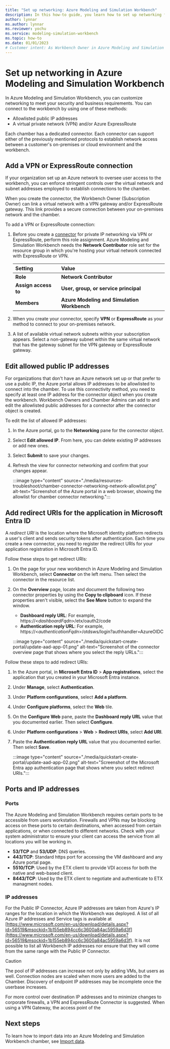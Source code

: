```yaml
---
title: "Set up networking: Azure Modeling and Simulation Workbench"
description: In this how-to guide, you learn how to set up networking for an Azure Modeling and Simulation Workbench connector.
author: lynnar
ms.author: lynnar
ms.reviewer: yochu
ms.service: modeling-simulation-workbench
ms.topic: how-to
ms.date: 01/01/2023
# Customer intent: As Workbench Owner in Azure Modeling and Simulation Workbench, I want to set up networking for chamber access.
---
```


# Set up networking in Azure Modeling and Simulation Workbench

In Azure Modeling and Simulation Workbench, you can customize networking to meet your security and business requirements. You can connect to the workbench by using one of these methods:

- Allowlisted public IP addresses
- A virtual private network (VPN) and/or Azure ExpressRoute

Each chamber has a dedicated connector. Each connector can support either of the previously mentioned protocols to establish network access between a customer's on-premises or cloud environment and the workbench.

## Add a VPN or ExpressRoute connection

If your organization set up an Azure network to oversee user access to the workbench, you can enforce stringent controls over the virtual network and subnet addresses employed to establish connections to the chamber.

When you create the connector, the Workbench Owner (Subscription Owner) can link a virtual network with a VPN gateway and/or ExpressRoute gateway. This link provides a secure connection between your on-premises network and the chamber.

To add a VPN or ExpressRoute connection:

1. Before you create a [connector](./concept-connector.md) for private IP networking via VPN or ExpressRoute, perform this role assignment. Azure Modeling and Simulation Workbench needs the **Network Contributor** role set for the resource group in which you're hosting your virtual network connected with ExpressRoute or VPN.

   | Setting          | Value                                   |
   | :--------------- | :-------------------------------------- |
   | **Role**             | **Network Contributor**                 |
   | **Assign access to** | **User, group, or service principal**       |
   | **Members**          | **Azure Modeling and Simulation Workbench** |

1. When you create your connector, specify **VPN** or **ExpressRoute** as your method to connect to your on-premises network.

1. A list of available virtual network subnets within your subscription appears. Select a non-gateway subnet within the same virtual network that has the gateway subnet for the VPN gateway or ExpressRoute gateway.

## Edit allowed public IP addresses

For organizations that don't have an Azure network set up or that prefer to use a public IP, the Azure portal allows IP addresses to be allowlisted to connect into the chamber.  To use this connectivity method, you need to specify at least one IP address for the connector object when you create the workbench. Workbench Owners and Chamber Admins can add to and edit the allowlisted public addresses for a connector after the connector object is created.

To edit the list of allowed IP addresses:

1. In the Azure portal, go to the **Networking** pane for the connector object.
1. Select **Edit allowed IP**. From here, you can delete existing IP addresses or add new ones.
1. Select **Submit** to save your changes.
1. Refresh the view for connector networking and confirm that your changes appear.

   :::image type="content" source="./media/resources-troubleshoot/chamber-connector-networking-network-allowlist.png" alt-text="Screenshot of the Azure portal in a web browser, showing the allowlist for chamber connector networking.":::

## Add redirect URIs for the application in Microsoft Entra ID

A *redirect URI* is the location where the Microsoft identity platform redirects a user's client and sends security tokens after authentication. Each time you create a new connector, you need to register the redirect URIs for your application registration in Microsoft Entra ID.

Follow these steps to get redirect URIs:

1. On the page for your new workbench in Azure Modeling and Simulation Workbench, select **Connector** on the left menu. Then select the connector in the resource list.

1. On the **Overview** page, locate and document the following two connector properties by using the **Copy to clipboard** icon. If these properties aren't visible, select the **See More** button to expand the window.
   - **Dashboard reply URL**: For example, https://<*dashboardFqdn*>/etx/oauth2/code
   - **Authentication reply URL**: For example, https://<*authenticationFqdn*>/otdsws/login?authhandler=AzureOIDC

   :::image type="content" source="./media/quickstart-create-portal/update-aad-app-01.png" alt-text="Screenshot of the connector overview page that shows where you select the reply URLs.":::

Follow these steps to add redirect URIs:

1. In the Azure portal, in **Microsoft Entra ID** > **App registrations**, select the application that you created in your Microsoft Entra instance.

1. Under **Manage**, select **Authentication**.

1. Under **Platform configurations**, select **Add a platform**.

1. Under **Configure platforms**, select the **Web** tile.

1. On the **Configure Web** pane, paste the **Dashboard reply URL** value that you documented earlier. Then select **Configure**.

1. Under **Platform configurations** > **Web** > **Redirect URIs**, select **Add URI**.

1. Paste the **Authentication reply URL** value that you documented earlier. Then select **Save**.

   :::image type="content" source="./media/quickstart-create-portal/update-aad-app-02.png" alt-text="Screenshot of the Microsoft Entra app authentication page that shows where you select redirect URIs.":::

## Ports and IP addresses

### Ports

The Azure Modeling and Simulation Workbench requires certain ports to be accessible from users workstation. Firewalls and VPNs may be blocking access on these ports to certain destinations, when accessed from certain applications, or when connected to different networks. Check with your system administrator to ensure your client can access the service from all locations you will be working in.

- **53/TCP** and **53/UDP**: DNS queries.
- **443/TCP**: Standard https port for accessing the VM dashboard and any Azure portal page.
- **5510/TCP**: Used by the ETX client to provide VDI access for both the native and web-based client.
- **8443/TCP**: Used by the ETX client to negotiate and authenticate to ETX managment nodes.

### IP addresses

For the Public IP Connector, Azure IP addresses are taken from Azure's IP ranges for the location in which the Workbench was deployed. A list of all Azure IP addresses and Service tags is available at [https://www.microsoft.com/en-us/download/details.aspx?id=56519&msockid=1b155eb894cc6c3600a84ac5959a6d3f](https://www.microsoft.com/en-us/download/details.aspx?id=56519&msockid=1b155eb894cc6c3600a84ac5959a6d3f). It is not possible to list all Workbench IP addresses nor ensure that they will come from the same range with the Public IP Connector.

> [!CAUTION]
> The pool of IP addresses can increase not only by adding VMs, but users as well. Connection nodes are scaled when more users are added to the Chamber. Discovery of endpoint IP addresses may be incomplete once the userbase increases.

For more control over destination IP addresses and to minimize changes to corporate firewalls, a VPN and ExpressRoute Connector is suggested. When using a VPN Gateway, the access point of the

## Next steps

To learn how to import data into an Azure Modeling and Simulation Workbench chamber, see [Import data](./how-to-guide-upload-data.md).
